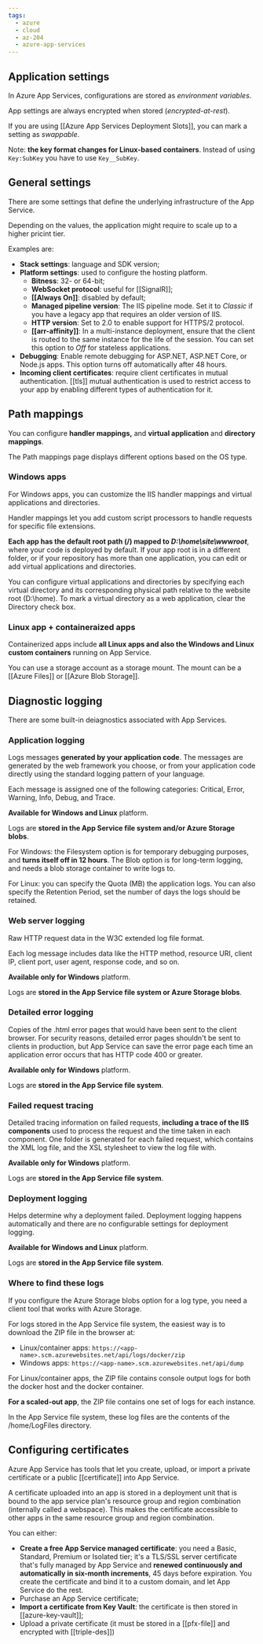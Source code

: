 ```yaml
---
tags:
  - azure
  - cloud
  - az-204
  - azure-app-services
---
```


## Application settings

In Azure App Services, configurations are stored as _environment variables_.

App settings are always encrypted when stored (_encrypted-at-rest_).

If you are using [[Azure App Services Deployment Slots]], you can mark a setting as _swappable_.

Note: **the key format changes for Linux-based containers**. Instead of using `Key:SubKey` you have to use `Key__SubKey`.

## General settings

There are some settings that define the underlying infrastructure of the App Service.

Depending on the values, the application might require to scale up to a higher pricint tier.

Examples are:

- **Stack settings**: language and SDK version;
- **Platform settings**: used to configure the hosting platform.
  - **Bitness**: 32- or 64-bit;
  - **WebSocket protocol**: useful for [[SignalR]];
  - **[[Always On]]**: disabled by default;
  - **Managed pipeline version**: The IIS pipeline mode. Set it to _Classic_ if you have a legacy app that requires an older version of IIS.
  - **HTTP version**: Set to 2.0 to enable support for HTTPS/2 protocol.
  - **[[arr-affinity]]**: In a multi-instance deployment, ensure that the client is routed to the same instance for the life of the session. You can set this option to _Off_ for stateless applications.
- **Debugging**: Enable remote debugging for ASP.NET, ASP.NET Core, or Node.js apps. This option turns off automatically after 48 hours.
- **Incoming client certificates**: require client certificates in mutual authentication. [[tls]] mutual authentication is used to restrict access to your app by enabling different types of authentication for it.

## Path mappings

You can configure **handler mappings,** and **virtual application** and **directory mappings**.

The Path mappings page displays different options based on the OS type.

### Windows apps

For Windows apps, you can customize the IIS handler mappings and virtual applications and directories.

Handler mappings let you add custom script processors to handle requests for specific file extensions.

**Each app has the default root path (/) mapped to _D:\home\site\wwwroot_**, where your code is deployed by default. If your app root is in a different folder, or if your repository has more than one application, you can edit or add virtual applications and directories.

You can configure virtual applications and directories by specifying each virtual directory and its corresponding physical path relative to the website root (D:\home). To mark a virtual directory as a web application, clear the Directory check box.

### Linux app + containeraized apps

Containerized apps include **all Linux apps and also the Windows and Linux custom containers** running on App Service.

You can use a storage account as a storage mount. The mount can be a [[Azure Files]] or [[Azure Blob Storage]].

## Diagnostic logging

There are some built-in deiagnostics associated with App Services.

### Application logging

Logs messages **generated by your application code**. The messages are generated by the web framework you choose, or from your application code directly using the standard logging pattern of your language.

Each message is assigned one of the following categories: Critical, Error, Warning, Info, Debug, and Trace.

**Available for Windows and Linux** platform.

Logs are **stored in the App Service file system and/or Azure Storage blobs**.

For Windows: the Filesystem option is for temporary debugging purposes, and **turns itself off in 12 hours**. The Blob option is for long-term logging, and needs a blob storage container to write logs to.

For Linux: you can specify the Quota (MB) the application logs. You can also specify the Retention Period, set the number of days the logs should be retained.

### Web server logging

Raw HTTP request data in the W3C extended log file format.

Each log message includes data like the HTTP method, resource URI, client IP, client port, user agent, response code, and so on.

**Available only for Windows** platform.

Logs are **stored in the App Service file system or Azure Storage blobs**.

### Detailed error logging

Copies of the .html error pages that would have been sent to the client browser. For security reasons, detailed error pages shouldn't be sent to clients in production, but App Service can save the error page each time an application error occurs that has HTTP code 400 or greater.

**Available only for Windows** platform.

Logs are **stored in the App Service file system**.

### Failed request tracing

Detailed tracing information on failed requests, **including a trace of the IIS components** used to process the request and the time taken in each component. One folder is generated for each failed request, which contains the XML log file, and the XSL stylesheet to view the log file with.

**Available only for Windows** platform.

Logs are **stored in the App Service file system**.

### Deployment logging

Helps determine why a deployment failed. Deployment logging happens automatically and there are no configurable settings for deployment logging.

**Available for Windows and Linux** platform.

Logs are **stored in the App Service file system**.

### Where to find these logs

If you configure the Azure Storage blobs option for a log type, you need a client tool that works with Azure Storage.

For logs stored in the App Service file system, the easiest way is to download the ZIP file in the browser at:

- Linux/container apps: `https://<app-name>.scm.azurewebsites.net/api/logs/docker/zip`
- Windows apps: `https://<app-name>.scm.azurewebsites.net/api/dump`

For Linux/container apps, the ZIP file contains console output logs for both the docker host and the docker container.

**For a scaled-out app**, the ZIP file contains one set of logs for each instance.

In the App Service file system, these log files are the contents of the /home/LogFiles directory.

## Configuring certificates

Azure App Service has tools that let you create, upload, or import a private certificate or a public [[certificate]] into App Service.

A certificate uploaded into an app is stored in a deployment unit that is bound to the app service plan's resource group and region combination (internally called a webspace). This makes the certificate accessible to other apps in the same resource group and region combination.

You can either:

- **Create a free App Service managed certificate**: you need a Basic, Standard, Premium or Isolated tier; it's a TLS/SSL server certificate that's fully managed by App Service and **renewed continuously and automatically in six-month increments**, 45 days before expiration. You create the certificate and bind it to a custom domain, and let App Service do the rest.
- Purchase an App Service certificate;
- **Import a certificate from Key Vault**: the certificate is then stored in [[azure-key-vault]];
- Upload a private certificate (it must be stored in a [[pfx-file]] and encrypted with [[triple-des]])
